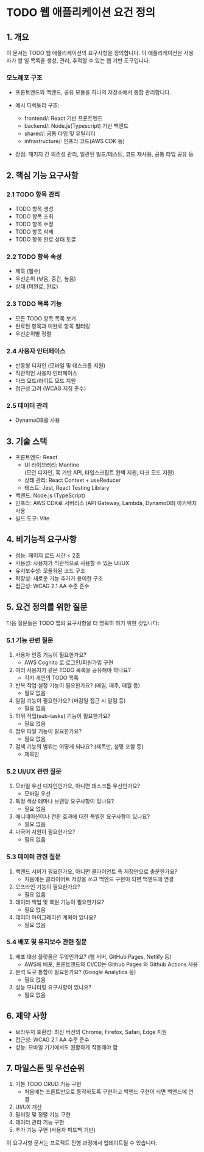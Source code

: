 # TODO 웹 애플리케이션 요건 정의

## 1. 개요
이 문서는 TODO 웹 애플리케이션의 요구사항을 정의합니다. 이 애플리케이션은 사용자가 할 일 목록을 생성, 관리, 추적할 수 있는 웹 기반 도구입니다.

### 모노레포 구조
- 프론트엔드와 백엔드, 공유 모듈을 하나의 저장소에서 통합 관리합니다.
- 예시 디렉토리 구조:
  - frontend/: React 기반 프론트엔드
  - backend/: Node.js(Typescript) 기반 백엔드
  - shared/: 공통 타입 및 유틸리티
  - infrastructure/: 인프라 코드(AWS CDK 등)

- 장점: 패키지 간 의존성 관리, 일관된 빌드/테스트, 코드 재사용, 공통 타입 공유 등

## 2. 핵심 기능 요구사항

### 2.1 TODO 항목 관리
- TODO 항목 생성
- TODO 항목 조회
- TODO 항목 수정
- TODO 항목 삭제
- TODO 항목 완료 상태 토글

### 2.2 TODO 항목 속성
- 제목 (필수)
- 우선순위 (낮음, 중간, 높음)
- 상태 (미완료, 완료)

### 2.3 TODO 목록 기능
- 모든 TODO 항목 목록 보기
- 완료된 항목과 미완료 항목 필터링
- 우선순위별 정렬

### 2.4 사용자 인터페이스
- 반응형 디자인 (모바일 및 데스크톱 지원)
- 직관적인 사용자 인터페이스
- 다크 모드/라이트 모드 지원
- 접근성 고려 (WCAG 지침 준수)

### 2.5 데이터 관리
- DynamoDB를 사용

## 3. 기술 스택
- 프론트엔드: React
    - UI 라이브러리: Mantine  
      (모던 디자인, 훅 기반 API, 타입스크립트 완벽 지원, 다크 모드 지원)
    - 상태 관리: React Context + useReducer
    - 테스트: Jest, React Testing Library
- 백엔드: Node.js (TypeScript)
- 인프라: AWS CDK로 서버리스 (API Gateway, Lambda, DynamoDB) 아키텍처 사용
- 빌드 도구: Vite

## 4. 비기능적 요구사항
- 성능: 페이지 로드 시간 < 2초
- 사용성: 사용자가 직관적으로 사용할 수 있는 UI/UX
- 유지보수성: 모듈화된 코드 구조
- 확장성: 새로운 기능 추가가 용이한 구조
- 접근성: WCAG 2.1 AA 수준 준수

## 5. 요건 정의를 위한 질문

다음 질문들은 TODO 앱의 요구사항을 더 명확히 하기 위한 것입니다:

### 5.1 기능 관련 질문
1. 사용자 인증 기능이 필요한가요? 
    - AWS Cognito 로 로그인/회원가입 구현
2. 여러 사용자가 같은 TODO 목록을 공유해야 하나요?
    - 각자 개인의 TODO 목록
3. 반복 작업 설정 기능이 필요한가요? (매일, 매주, 매월 등)
    - 필요 없음
4. 알림 기능이 필요한가요? (마감일 접근 시 알림 등)
    - 필요 없음
5. 하위 작업(sub-tasks) 기능이 필요한가요?
    - 필요 없음
6. 첨부 파일 기능이 필요한가요?
    - 필요 없음
7. 검색 기능의 범위는 어떻게 되나요? (제목만, 설명 포함 등)
    - 제목만
### 5.2 UI/UX 관련 질문
1. 모바일 우선 디자인인가요, 아니면 데스크톱 우선인가요?
    - 모바일 우선
2. 특정 색상 테마나 브랜딩 요구사항이 있나요?
    - 필요 없음
3. 애니메이션이나 전환 효과에 대한 특별한 요구사항이 있나요?
    - 필요 없음
4. 다국어 지원이 필요한가요?
    - 필요 없음

### 5.3 데이터 관련 질문
1. 백엔드 서버가 필요한가요, 아니면 클라이언트 측 저장만으로 충분한가요?
    - 처음에는 클라이어트 저장을 쓰고 백엔드 구현이 되면 백엔드에 연결
2. 오프라인 기능이 필요한가요?
    - 필요 없음
3. 데이터 백업 및 복원 기능이 필요한가요?
    - 필요 없음
4. 데이터 마이그레이션 계획이 있나요?
    - 필요 없음

### 5.4 배포 및 유지보수 관련 질문
1. 배포 대상 플랫폼은 무엇인가요? (웹 서버, GitHub Pages, Netlify 등)
    - AWS에 배포, 프론트앤드와 CI/CD는 Github Pages 와 Github Actions 사용
2. 분석 도구 통합이 필요한가요? (Google Analytics 등)
    - 필요 없음
3. 성능 모니터링 요구사항이 있나요?
    - 필요 없음


## 6. 제약 사항
- 브라우저 호환성: 최신 버전의 Chrome, Firefox, Safari, Edge 지원
- 접근성: WCAG 2.1 AA 수준 준수
- 성능: 모바일 기기에서도 원활하게 작동해야 함

## 7. 마일스톤 및 우선순위
1. 기본 TODO CRUD 기능 구현
    - 처음에는 프론트만으로 동작하도록 구현하고 백엔드 구현이 되면 백엔드에 연결
2. UI/UX 개선
3. 필터링 및 정렬 기능 구현
4. 데이터 관리 기능 구현
5. 추가 기능 구현 (사용자 피드백 기반)

이 요구사항 문서는 프로젝트 진행 과정에서 업데이트될 수 있습니다.
